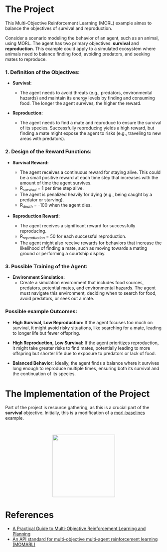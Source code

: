# The Project
This Multi-Objective Reinforcement Learning (MORL) example aimes to balance the objectives of survival and reproduction.

Consider a scenario modeling the behavior of an agent, such as an animal, using MORL. The agent has two primary objectives: **survival** and **reproduction**. This example could apply to a simulated ecosystem where animals need to balance finding food, avoiding predators, and seeking mates to reproduce.

### 1. **Definition of the Objectives:**

- **Survival:**
  - The agent needs to avoid threats (e.g., predators, environmental hazards) and maintain its energy levels by finding and consuming food. The longer the agent survives, the higher the reward.
  
- **Reproduction:**
  - The agent needs to find a mate and reproduce to ensure the survival of its species. Successfully reproducing yields a high reward, but finding a mate might expose the agent to risks (e.g., traveling to new areas with predators).

### 2. **Design of the Reward Functions:**

- **Survival Reward:**
  - The agent receives a continuous reward for staying alive. This could be a small positive reward at each time step that increases with the amount of time the agent survives.
  - R<sub><i>survival</i></sub> = 1 per time step alive.
  - The agent is penalized heavily for dying (e.g., being caught by a predator or starving).
  - R<sub><i>death</i></sub> = -100 when the agent dies.

- **Reproduction Reward:**
  - The agent receives a significant reward for successfully reproducing.
  - R<sub><i>reproduction</i></sub> = 50 for each successful reproduction.
  - The agent might also receive rewards for behaviors that increase the likelihood of finding a mate, such as moving towards a mating ground or performing a courtship display.
### 3. **Possible Training of the Agent:**

- **Environment Simulation:**
  - Create a simulation environment that includes food sources, predators, potential mates, and environmental hazards. The agent must navigate this environment, deciding when to search for food, avoid predators, or seek out a mate.


### Possible example Outcomes:

- **High Survival, Low Reproduction:** If the agent focuses too much on survival, it might avoid risky situations, like searching for a mate, leading to longer life but fewer offspring.
  
- **High Reproduction, Low Survival:** If the agent prioritizes reproduction, it might take greater risks to find mates, potentially leading to more offspring but shorter life due to exposure to predators or lack of food.

- **Balanced Behavior:** Ideally, the agent finds a balance where it survives long enough to reproduce multiple times, ensuring both its survival and the continuation of its species.

# The Implementation of the Project
Part of the project is resource gathering, as this is a crucial part of the **survival** objective. Initially, this is a modification of a [morl-baselines](https://github.com/LucasAlegre/morl-baselines) example.

</br>
<p align="center">
    <img src="https://github.com/doesburg11/SurvivalReproduction/blob/main/assets/myagent1.gif" width="200" height="200"/>
</p>






# References
- [A Practical Guide to Multi-Objective Reinforcement Learning and Planning](https://arxiv.org/abs/2103.09568)
- [An API standard for multi-objective multi-agent reinforcement learning (MOMARL)](https://github.com/Farama-Foundation/momaland)

